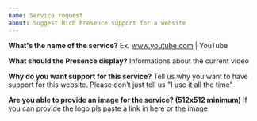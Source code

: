 ```yaml
---
name: Service request
about: Suggest Rich Presence support for a website
---
```


**What's the name of the service?**
Ex. www.youtube.com | YouTube

**What should the Presence display?**
Informations about the current video

**Why do you want support for this service?**
Tell us why you want to have support for this website. Please don't just tell us "I use it all the time"

**Are you able to provide an image for the service? (512x512 minimum)**
If you can provide the logo pls paste a link in here or the image
